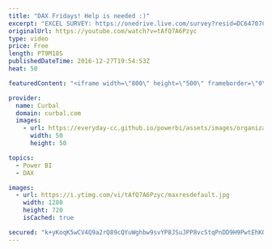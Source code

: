 ```yaml
---
title: "DAX Fridays! Help is needed :)"
excerpt: "EXCEL SURVEY: https://onedrive.live.com/survey?resid=DC64707CDA0C02BF!310&authkey=!AIeic3zZPwjWNBM  DAX Reference types: https://msdn.microsoft.com/en-us/library/ee634396.aspx Youtube Analytics: https://www.youtube.com/watch?v=INtVIF0U4qo Create an excel survey: https://www.youtube.com/watch?v=mmounfvIqrI"
originalUrl: https://youtube.com/watch?v=tAfQ7A6Pzyc
type: video
price: Free
length: PT9M18S
publishedDateTime: 2016-12-27T19:54:53Z
heat: 50

featuredContent: "<iframe width=\"800\" height=\"500\" frameborder=\"0\" src=\"https://www.youtube.com/embed/tAfQ7A6Pzyc\" allow=\"accelerometer; autoplay; encrypted-media; gyroscope; picture-in-picture\" allowfullscreen></iframe>"

provider:
  name: Curbal
  domain: curbal.com
  images:
    - url: https://everyday-cc.github.io/powerbi/assets/images/organizations/curbal.com-50x50.jpg
      width: 50
      height: 50

topics:
  - Power BI
  - DAX

images:
  - url: https://i.ytimg.com/vi/tAfQ7A6Pzyc/maxresdefault.jpg
    width: 1280
    height: 720
    isCached: true

secured: "k+yKoqK5wCV4Q9a2rQ89cQYuWghbw9svYP8JSuJPP8vcStqPnDD9H9PwtEhKONGjqcw2YeyW5A9TFA7/lDNacmZJsEUxWafcQ+k8PtiArMm40g+5yM7C3eZvF9WgJXcxbrSD8dZZsgGh43ETB+oA9I1FOfxu9dIUF5rdKlm19rmsSuegQd16Y0wu9Y/Mm/xeg/jPewRXNAiNhgJ4CN56YGNi8bJG+mlMgueA0wTmur2NTlxoesQoPN6YatPqDdAA0l7x3+oMa1qnSX1ibTJS2uZDCX05jqgzT6ph3ydUxakGRJ9wquVtQNita0N08nSauub+b08PaHPp+HiC+uyfesy4ArGJ7+82cMJYd4lybMQgts4rGCtP5PaPMHF+IefStxNhjw+rIqBDkish+A6+SP2BYGimyfFDt+lyibCMNzU=;yYUqNt3to6axhosA1XKqQg=="
---
```


